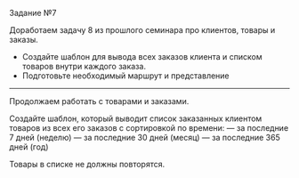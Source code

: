 Задание №7

Доработаем задачу 8 из прошлого семинара про клиентов, товары и заказы.
- Создайте шаблон для вывода всех заказов клиента и списком товаров внутри каждого заказа.
- Подготовьте необходимый маршрут и представление
----------------------------------------------------------------

Продолжаем работать с товарами и заказами.

Создайте шаблон, который выводит список заказанных клиентом товаров из всех его заказов с сортировкой по времени:
— за последние 7 дней (неделю)
— за последние 30 дней (месяц)
— за последние 365 дней (год)

Товары в списке не должны повторятся.